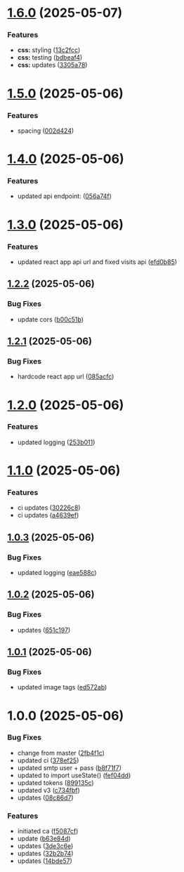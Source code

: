 # [1.6.0](https://github.com/parishoffman/devops-final/compare/v1.5.0...v1.6.0) (2025-05-07)


### Features

* **css:** styling ([13c2fcc](https://github.com/parishoffman/devops-final/commit/13c2fcc0230425515ad677f426ac81e3f7f8b60f))
* **css:** testing ([bdbeaf4](https://github.com/parishoffman/devops-final/commit/bdbeaf4fcdfe924aed22ffeed92fa8429d5b2ac5))
* **css:** updates ([3305a78](https://github.com/parishoffman/devops-final/commit/3305a7824e298cbdcd9fe54466b99331d02c43bf))

# [1.5.0](https://github.com/parishoffman/devops-final/compare/v1.4.0...v1.5.0) (2025-05-06)


### Features

* spacing ([002d424](https://github.com/parishoffman/devops-final/commit/002d42426ef2ed9d982936d494f5c034a952f28d))

# [1.4.0](https://github.com/parishoffman/devops-final/compare/v1.3.0...v1.4.0) (2025-05-06)


### Features

* updated api endpoint: ([056a74f](https://github.com/parishoffman/devops-final/commit/056a74fbebe6ee2f57a57a7b051786a222a9f028))

# [1.3.0](https://github.com/parishoffman/devops-final/compare/v1.2.2...v1.3.0) (2025-05-06)


### Features

* updated react app api url and fixed visits api ([efd0b85](https://github.com/parishoffman/devops-final/commit/efd0b854868bae31aca1aa1bbec9ca8416dbe7ed))

## [1.2.2](https://github.com/parishoffman/devops-final/compare/v1.2.1...v1.2.2) (2025-05-06)


### Bug Fixes

* update cors ([b00c51b](https://github.com/parishoffman/devops-final/commit/b00c51bd00546910b9af09a5f35fb97aaf263522))

## [1.2.1](https://github.com/parishoffman/devops-final/compare/v1.2.0...v1.2.1) (2025-05-06)


### Bug Fixes

* hardcode react app url ([085acfc](https://github.com/parishoffman/devops-final/commit/085acfc08e4e52aab8d3a4ac968c67662f4d4a41))

# [1.2.0](https://github.com/parishoffman/devops-final/compare/v1.1.0...v1.2.0) (2025-05-06)


### Features

* updated logging ([253b011](https://github.com/parishoffman/devops-final/commit/253b011dc003168e3e605f64012eaaf5d0c39e9b))

# [1.1.0](https://github.com/parishoffman/devops-final/compare/v1.0.3...v1.1.0) (2025-05-06)


### Features

* ci updates ([30226c8](https://github.com/parishoffman/devops-final/commit/30226c87e601b20b4a536af342204913934747ad))
* ci updates ([a4639ef](https://github.com/parishoffman/devops-final/commit/a4639efa49c580181251f895fbe65c3abe35a560))

## [1.0.3](https://github.com/parishoffman/devops-final/compare/v1.0.2...v1.0.3) (2025-05-06)


### Bug Fixes

* updated logging ([eae588c](https://github.com/parishoffman/devops-final/commit/eae588c6bb818b765bbc9230062267794a074a87))

## [1.0.2](https://github.com/parishoffman/devops-final/compare/v1.0.1...v1.0.2) (2025-05-06)


### Bug Fixes

* updates ([651c197](https://github.com/parishoffman/devops-final/commit/651c197f6c4f0e2d8783c11e6fc57bee25ffcefa))

## [1.0.1](https://github.com/parishoffman/devops-final/compare/v1.0.0...v1.0.1) (2025-05-06)


### Bug Fixes

* updated image tags ([ed572ab](https://github.com/parishoffman/devops-final/commit/ed572abd4adb7d72159da8d125978f3160cf0f52))

# 1.0.0 (2025-05-06)


### Bug Fixes

* change from master ([2fb4f1c](https://github.com/parishoffman/devops-final/commit/2fb4f1cc556981751ded81aae59f82d61c276b3c))
* updated ci ([378ef25](https://github.com/parishoffman/devops-final/commit/378ef25966373516827a6f2b5673015e3d211f6f))
* updated smtp user + pass ([b8f71f7](https://github.com/parishoffman/devops-final/commit/b8f71f76d1fef44bb937f3a4f0bd831b955f23f9))
* updated to import useState() ([fef04dd](https://github.com/parishoffman/devops-final/commit/fef04dd60d8fed047962d60f31e2ad2d4a06c04f))
* updated tokens ([899135c](https://github.com/parishoffman/devops-final/commit/899135c6c82e8a6cd86366108b358258c50b89f3))
* updated v3 ([c734fbf](https://github.com/parishoffman/devops-final/commit/c734fbf6aebc5eeb4be8e46db5fe5e73f861b009))
* updates ([08c86d7](https://github.com/parishoffman/devops-final/commit/08c86d7d5dd910064d370c3563cebea0e21ac034))


### Features

* initiated ca ([f5087cf](https://github.com/parishoffman/devops-final/commit/f5087cf2b4a696566b94b16ec005a0126274aea5))
* update ([b63e84d](https://github.com/parishoffman/devops-final/commit/b63e84d8ff486e09d8dd5c3397c54b5feb6134b4))
* updates ([3de3c6e](https://github.com/parishoffman/devops-final/commit/3de3c6e3ab035f6cec8c29bfd103319679a266a8))
* updates ([32b2b74](https://github.com/parishoffman/devops-final/commit/32b2b7424c7083f7a44566fa5183fda24ec13c38))
* updates ([14bde57](https://github.com/parishoffman/devops-final/commit/14bde572fe62a45d51043d4ae31ffcef38d3da34))
